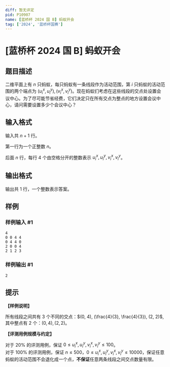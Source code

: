 ```yaml
---
diff: 暂无评定
pid: P10907
name: [蓝桥杯 2024 国 B] 蚂蚁开会
tag: ['2024', '蓝桥杯国赛']
---
```

# [蓝桥杯 2024 国 B] 蚂蚁开会
## 题目描述

二维平面上有 $n$ 只蚂蚁，每只蚂蚁有一条线段作为活动范围，第 $i$ 只蚂蚁的活动范围的两个端点为 $(u_i^
x,u_i^y), (v_i^x,v_i^y)$。现在蚂蚁们考虑在这些线段的交点处设置会议中心。为了尽可能节省经费，它们决定只在所有交点为整点的地方设置会议中心，请问需要设置多少个会议中心？
## 输入格式

输入共 $n + 1$ 行。

第一行为一个正整数 $n$。

后面 $n$ 行，每行 $4$ 个由空格分开的整数表示 $u_i^x, u_i^y,v_i^x,v_i^y$。
## 输出格式

输出共 $1$ 行，一个整数表示答案。
## 样例

### 样例输入 #1
```
4
0 0 4 4
0 4 4 0
2 0 0 4
2 1 2 3
```
### 样例输出 #1
```
2
```
## 提示

**【样例说明】**

所有线段之间共有 $3$ 个不同的交点：$(0, 4), (\frac{4}{3}, \frac{4}{3}), (2, 2)$, 其中整点有 $2$ 个：$(0, 4), (2, 2)$。

**【评测用例规模与约定】**

对于 $20\%$ 的评测用例，保证 $0 \le u_i^x, u_i^y, v_i^x, v_i^y\le 100$。  
对于 $100\%$ 的评测用例，保证 $n \le 500$，$0 \le u_i^x, u_i^y, v_i^x, v_i^y \le 10000$，保证任意蚂蚁的活动范围不会退化成一个点，**不保证**任意两条线段之间交点数量有限。
